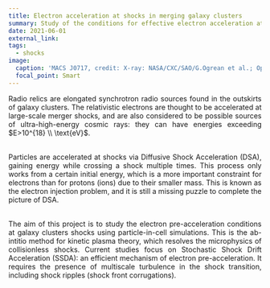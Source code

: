 ```yaml
---
title: Electron acceleration at shocks in merging galaxy clusters
summary: Study of the conditions for effective electron acceleration at low-Mach-number shocks
date: 2021-06-01
external_link: 
tags:
  - shocks
image:
  caption: 'MACS J0717, credit: X-ray: NASA/CXC/SAO/G.Ogrean et al.; Optical: NASA/STScI; Radio: NRAO/AUI/NSF'
  focal_point: Smart
---
```


<div style='text-align: justify;'>
Radio relics are elongated synchrotron radio sources found in the outskirts of galaxy clusters. The relativistic electrons are thought to be accelerated at large-scale merger shocks, and are also considered to be possible sources of ultra-high-energy cosmic rays: they can have energies exceeding $E>10^{18} \\ \text{eV}$.<br/><br/>

Particles are accelerated at shocks via Diffusive Shock Acceleration (DSA), gaining energy while crossing a shock multiple times. This process only works from a certain initial energy, which is a more important constraint for electrons than for protons (ions) due to their smaller mass. This is known as the electron injection problem, and it is still a missing puzzle to complete the picture of DSA.<br/><br/>

The aim of this project is to study the electron pre-acceleration conditions at galaxy clusters shocks using particle-in-cell simulations. This is the ab-intitio method for kinetic plasma theory, which resolves the microphysics of collisionless shocks. Current studies focus on Stochastic Shock Drift Acceleration (SSDA): an efficient mechanism of electron pre-acceleration. It requires the presence of multiscale turbulence in the shock transition, including shock ripples (shock front corrugations).
</div>

<!--more-->
